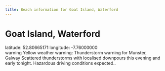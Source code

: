 ```yaml
---
title: Beach information for Goat Island, Waterford
---
```

# Goat Island, Waterford 

<div class="location-info">latitude: 52.80665171 longitude: -7.76000000</div>
<div id="met-eireann-warnings"><span class="material-icons yellow-warning">warning</span>&nbsp;Yellow weather warning: Thunderstorm warning for Munster, Galway Scattered thunderstorms with localised downpours this evening and early tonight. Hazardous driving conditions expected..&nbsp;</div>
<div></div>